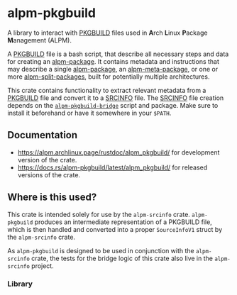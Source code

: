 # alpm-pkgbuild

A library to interact with [PKGBUILD] files used in **A**rch **L**inux **P**ackage **M**anagement (ALPM).

A [PKGBUILD] file is a bash script, that describe all necessary steps and data for creating an [alpm-package].
It contains metadata and instructions that may describe a single [alpm-package], an [alpm-meta-package], or one or more [alpm-split-packages], built for potentially multiple architectures.

This crate contains functionality to extract relevant metadata from a [PKGBUILD] file and convert it to a [SRCINFO] file.
The [SRCINFO] file creation depends on the [`alpm-pkgbuild-bridge`] script and package.
Make sure to install it beforehand or have it somewhere in your `$PATH`.

## Documentation

- <https://alpm.archlinux.page/rustdoc/alpm_pkgbuild/> for development version of the crate.
- <https://docs.rs/alpm-pkgbuild/latest/alpm_pkgbuild/> for released versions of the crate.

## Where is this used?

This crate is intended solely for use by the `alpm-srcinfo` crate.
`alpm-pkgbuild` produces an intermediate representation of a PKGBUILD file, which is then handled and converted into a proper `SourceInfoV1` struct by the `alpm-srcinfo` crate.

As `alpm-pkgbuild` is designed to be used in conjunction with the `alpm-srcinfo` crate, the tests for the bridge logic of this crate also live in the `alpm-srcinfo` project.

### Library

[PKGBUILD]: https://man.archlinux.org/man/PKGBUILD.5
[SRCINFO]: https://alpm.archlinux.page/specifications/SRCINFO.5.html
[`alpm-pkgbuild-bridge`]: https://gitlab.archlinux.org/archlinux/alpm/alpm-pkgbuild-bridge
[alpm-package]: https://alpm.archlinux.page/specifications/alpm-package.7.html
[alpm-meta-package]: https://alpm.archlinux.page/specifications/alpm-meta-package.7.html
[alpm-split-packages]: https://alpm.archlinux.page/specifications/alpm-split-package.7.html
